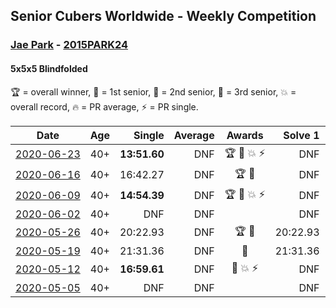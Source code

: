 ## Senior Cubers Worldwide - Weekly Competition
### [Jae Park](../jae_park.md) - [2015PARK24](https://www.worldcubeassociation.org/persons/2015PARK24?event=555bf)
#### 5x5x5 Blindfolded

🏆 = overall winner, 🥇 = 1st senior, 🥈 = 2nd senior, 🥉 = 3rd senior, 💥 = overall record, 🔥 = PR average, ⚡ = PR single.

| Date | Age | Single | Average | Awards | Solve 1 | Solve 2 | Solve 3 | Video |
| :--: | :--: | --: | --: | :--: | --: | --: | --: | :-- |
| [<span style="white-space: nowrap">2020-06-23</span>](../../results/555bf/2020-06-23.md) | 40+ | **13:51.60** | DNF | <span style="white-space: nowrap">🏆 🥇 💥 ⚡</span> | DNF | **13:51.60** | DNF | [Link](https://www.facebook.com/events/850175445522887/permalink/850645842142514/) |
| [<span style="white-space: nowrap">2020-06-16</span>](../../results/555bf/2020-06-16.md) | 40+ | 16:42.27 | DNF | <span style="white-space: nowrap">🏆 🥇</span> | DNF | DNF | 16:42.27 | [Link](https://www.facebook.com/events/208176410240808/permalink/209074773484305/) |
| [<span style="white-space: nowrap">2020-06-09</span>](../../results/555bf/2020-06-09.md) | 40+ | **14:54.39** | DNF | <span style="white-space: nowrap">🏆 🥇 💥 ⚡</span> | DNF | **14:54.39** | DNF | [Link](https://www.facebook.com/events/620460455211235/permalink/622707208319893/) |
| [<span style="white-space: nowrap">2020-06-02</span>](../../results/555bf/2020-06-02.md) | 40+ | DNF | DNF |  | DNF | DNF | DNF | [Link](https://www.facebook.com/events/323619661956372/permalink/324470465204625/) |
| [<span style="white-space: nowrap">2020-05-26</span>](../../results/555bf/2020-05-26.md) | 40+ | 20:22.93 | DNF | <span style="white-space: nowrap">🏆 🥇</span> | 20:22.93 | DNF | DNF | [Link](https://www.facebook.com/events/1531820936993798/permalink/1532726963569862/) |
| [<span style="white-space: nowrap">2020-05-19</span>](../../results/555bf/2020-05-19.md) | 40+ | 21:31.36 | DNF | 🥇 | 21:31.36 | DNF | DNF | [Link](https://www.facebook.com/events/2608037409484307/permalink/2608621196092595/) |
| [<span style="white-space: nowrap">2020-05-12</span>](../../results/555bf/2020-05-12.md) | 40+ | **16:59.61** | DNF | <span style="white-space: nowrap">🥇 💥 ⚡</span> | DNF | **16:59.61** | DNF | [Link](https://www.facebook.com/events/367340484222677/permalink/368393814117344/) |
| [<span style="white-space: nowrap">2020-05-05</span>](../../results/555bf/2020-05-05.md) | 40+ | DNF | DNF |  | DNF | DNF | DNF | [Link](https://www.facebook.com/events/2624652641189887/permalink/2625719967749821/) |


<!-- Global site tag (gtag.js) - Google Analytics -->
<script async src="https://www.googletagmanager.com/gtag/js?id=UA-86348435-3"></script>
<script>window.dataLayer = window.dataLayer || []; function gtag() {dataLayer.push(arguments);} gtag('js', new Date()); gtag('config', 'UA-86348435-3');</script>
